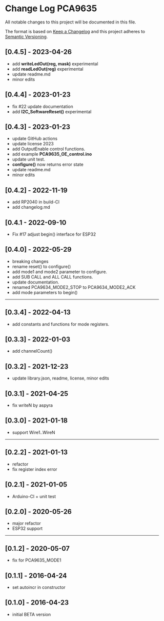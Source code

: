 # Change Log PCA9635

All notable changes to this project will be documented in this file.

The format is based on [Keep a Changelog](http://keepachangelog.com/)
and this project adheres to [Semantic Versioning](http://semver.org/).


## [0.4.5] - 2023-04-26
- add **writeLedOut(reg, mask)** experimental
- add **readLedOut(reg)** experimental
- update readme.md
- minor edits


## [0.4.4] - 2023-01-23
- fix #22 update documentation
- add **I2C_SoftwareReset()** experimental

## [0.4.3] - 2023-01-23
- update GitHub actions
- update license 2023
- add OutputEnable control functions.
- add example **PCA9635_OE_control.ino**
- update unit test.
- **configure()** now returns error state
- update readme.md
- minor edits

## [0.4.2] - 2022-11-19
- add RP2040 in build-CI
- add changelog.md

## [0.4.1 - 2022-09-10
- Fix #17 adjust begin() interface for ESP32

## [0.4.0] - 2022-05-29
- breaking changes
- rename reset() to configure()
- add mode1 and mode2 parameter to configure.
- add SUB CALL and ALL CALL functions.
- update documentation.
- renamed PCA9634_MODE2_STOP to PCA9634_MODE2_ACK
- add mode parameters to begin()

----

## [0.3.4] - 2022-04-13
- add constants and functions for mode registers.

## [0.3.3] - 2022-01-03
- add channelCount()

## [0.3.2] - 2021-12-23
- update library.json, readme, license, minor edits

## [0.3.1] - 2021-04-25
- fix writeN by aspyra

## [0.3.0] - 2021-01-18
- support Wire1..WireN

----

## [0.2.2] - 2021-01-13
- refactor
- fix register index error

## [0.2.1] - 2021-01-05
- Arduino-CI + unit test

## [0.2.0] - 2020-05-26
- major refactor
- ESP32 support

----

## [0.1.2] - 2020-05-07
- fix for PCA9635_MODE1

## [0.1.1] - 2016-04-24
- set autoincr in constructor

## [0.1.0] - 2016-04-23
- initial BETA version


